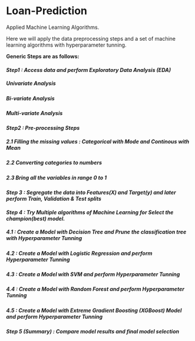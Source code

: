 # Loan-Prediction
Applied Machine Learning Algorithms.

Here we will apply the data preprocessing steps and a set of machine learning algorithms with hyperparameter tunning.

**Generic Steps are as follows:**

#### _Step1 : Access data and perform Exploratory Data Analysis (EDA)_
  ##### Univariate Analysis
  ##### Bi-variate Analysis
  ##### Multi-variate Analysis
  
#### _Step2 : Pre-processing Steps_
  ##### 2.1 Filling the missing values : Categorical with Mode and Continous with Mean
  ##### 2.2 Converting categories to numbers
  ##### 2.3 Bring all the variables in range 0 to 1

#### _Step 3 : Segregate the data into Features(X) and Target(y) and later perform Train, Validation & Test splits_

#### _Step 4 : Try Multiple algorithms of Machine Learning for Select the champion(best) model._
  ##### 4.1 : Create a Model with Decision Tree and Prune the classification tree with Hyperparameter Tunning
  ##### 4.2 : Create a Model with Logistic Regression and perform Hyperparameter Tunning
  ##### 4.3 : Create a Model with SVM and perform Hyperparameter Tunning
  ##### 4.4 : Create a Model with Random Forest and perform Hyperparameter Tunning
  ##### 4.5 : Create a Model with Extreme Gradient Boosting (XGBoost) Model and perform Hyperparameter Tunning
  
#### _Step 5 (Summary) : Compare model results and final model selection_

